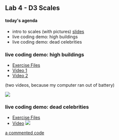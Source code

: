 ## Lab 4 - D3 Scales

#### today's agenda
- intro to scales (with pictures) [slides](https://docs.google.com/presentation/d/1fRveGavkf0OOO7wL35Q4INLJjrYASywdpfBITSsrOCU/edit?usp=sharing)
- live coding demo: high buildings
- live coding demo: dead celebrities

### live coding demo: high buildings
- [Exercise Files](lab4-linear-scale)
- [Video 1](https://nyu.zoom.us/rec/share/7sZ3Pa2hy2NJQ42KsGrdC5F_Ptn7eaa80CgW_vENzE1KR4dIBYEzRhZQhKIKmZzh)
- [Video 2](https://nyu.zoom.us/rec/share/uJB0ILPQ0EZJe9bO2XHPR_YHQ7bUX6a8hCUa_vsIxUw6p5lCXvsx9Kv4yXOvj_Ad)

(two videos, because my computer ran out of battery)

![](assets/linear-scale.png)


### live coding demo: dead celebrities
- [Exercise Files](lab4-time-scale)
- [Video](https://nyu.zoom.us/rec/share/yZV8D-GppzxJZtLV2BrVYYV5NIPuX6a81ihK-fQMmE_NQrWdwiOiPOP-SpIIOIQj)
![](assets/time-scale.png)

[a commented code](lab4-time-scale-commmented/js/middlescript.js)
